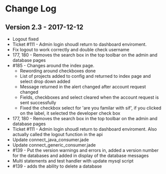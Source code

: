 # Change Log

## Version 2.3 - 2017-12-12

* Logout fixed
* Ticket #111 - Admin login shoudl return to dashboard enviroment.
* Fix logout to work correctly and double check username
* 177, 180 - Removes the search box in the top toolbar on the admin and database pages
* #185 - Changes around the index page.
	- Rewording around checkboxes done
	- List of projects added to config and returned to index page and select
	drop down added
	- Message returned in the alert changed after account request changed
	- Fields, checkboxes and select cleared when the account request is sent
	successfully
	- Fixed the checkbox select for 'are you familar with sif', if you
	clicked on the label, it selected the developer check box
* 177, 180 - Removes the search box in the top toolbar on the admin and database pages
* Ticket #111 - Admin login shoudl return to dashboard enviroment. Also actually called the logout function in the api
* Update connect_java_consumer.jade
* Update connect_generic_consumer.jade
* #139 - Put the version warnings and errors in, added a version number for the databases and added in display of the database messages
* Multi statements and test handler with update mysql script
* #139 - adds the ability to delete a database
